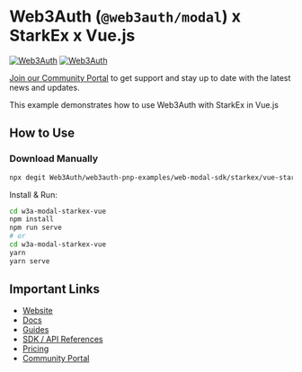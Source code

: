# Web3Auth (`@web3auth/modal`) x StarkEx x Vue.js

[![Web3Auth](https://img.shields.io/badge/Web3Auth-SDK-blue)](https://web3auth.io/docs/sdk/web/modal/)
[![Web3Auth](https://img.shields.io/badge/Web3Auth-Community-cyan)](https://community.web3auth.io)

[Join our Community Portal](https://community.web3auth.io/) to get support and stay up to date with the latest news and updates.

This example demonstrates how to use Web3Auth with StarkEx in Vue.js

## How to Use

### Download Manually

```bash
npx degit Web3Auth/web3auth-pnp-examples/web-modal-sdk/starkex/vue-starkex-modal-example w3a-modal-starkex-vue
```

Install & Run:

```bash
cd w3a-modal-starkex-vue
npm install
npm run serve
# or
cd w3a-modal-starkex-vue
yarn
yarn serve
```

## Important Links

- [Website](https://web3auth.io)
- [Docs](https://web3auth.io/docs)
- [Guides](https://web3auth.io/docs/guides)
- [SDK / API References](https://web3auth.io/docs/sdk)
- [Pricing](https://web3auth.io/pricing.html)
- [Community Portal](https://community.web3auth.io)